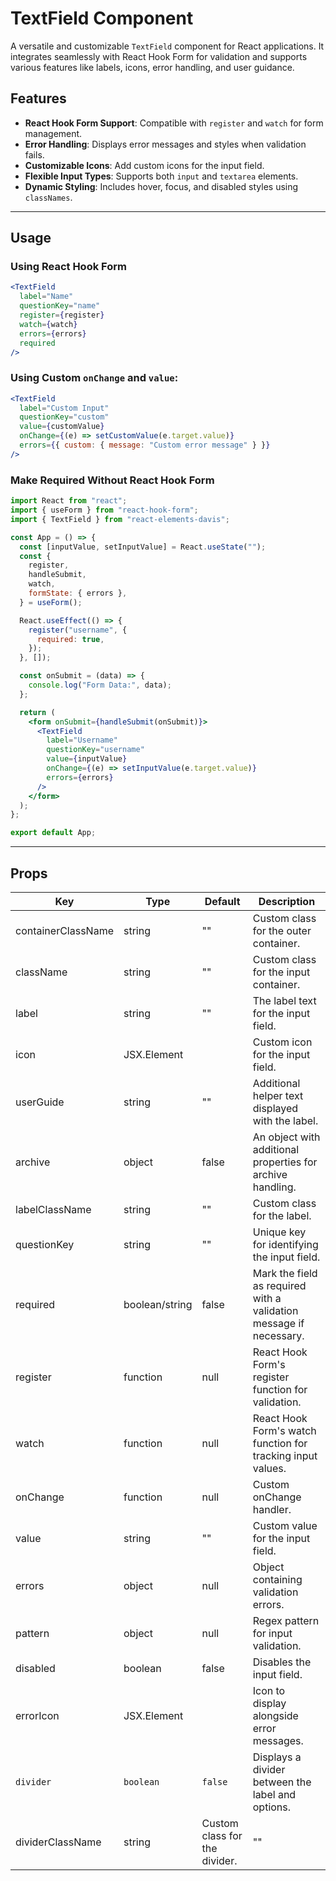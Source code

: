 # TextField Component

A versatile and customizable `TextField` component for React applications. It integrates seamlessly with React Hook Form for validation and supports various features like labels, icons, error handling, and user guidance.

## Features

- **React Hook Form Support**: Compatible with `register` and `watch` for form management.
- **Error Handling**: Displays error messages and styles when validation fails.
- **Customizable Icons**: Add custom icons for the input field.
- **Flexible Input Types**: Supports both `input` and `textarea` elements.
- **Dynamic Styling**: Includes hover, focus, and disabled styles using `classNames`.

---

## Usage

### Using React Hook Form

```jsx
<TextField
  label="Name"
  questionKey="name"
  register={register}
  watch={watch}
  errors={errors}
  required
/>
```

### Using Custom `onChange` and `value`:

```jsx
<TextField
  label="Custom Input"
  questionKey="custom"
  value={customValue}
  onChange={(e) => setCustomValue(e.target.value)}
  errors={{ custom: { message: "Custom error message" } }}
/>
```

### Make Required Without React Hook Form

```jsx
import React from "react";
import { useForm } from "react-hook-form";
import { TextField } from "react-elements-davis";

const App = () => {
  const [inputValue, setInputValue] = React.useState("");
  const {
    register,
    handleSubmit,
    watch,
    formState: { errors },
  } = useForm();

  React.useEffect(() => {
    register("username", {
      required: true,
    });
  }, []);

  const onSubmit = (data) => {
    console.log("Form Data:", data);
  };

  return (
    <form onSubmit={handleSubmit(onSubmit)}>
      <TextField
        label="Username"
        questionKey="username"
        value={inputValue}
        onChange={(e) => setInputValue(e.target.value)}
        errors={errors}
      />
    </form>
  );
};

export default App;
```

---

## Props

| Key                | Type           | Default                       | Description                                                        |
| ------------------ | -------------- | ----------------------------- | ------------------------------------------------------------------ |
| containerClassName | string         | ""                            | Custom class for the outer container.                              |
| className          | string         | ""                            | Custom class for the input container.                              |
| label              | string         | ""                            | The label text for the input field.                                |
| icon               | JSX.Element    | <BsPencilSquare />            | Custom icon for the input field.                                   |
| userGuide          | string         | ""                            | Additional helper text displayed with the label.                   |
| archive            | object         | false                         | An object with additional properties for archive handling.         |
| labelClassName     | string         | ""                            | Custom class for the label.                                        |
| questionKey        | string         | ""                            | Unique key for identifying the input field.                        |
| required           | boolean/string | false                         | Mark the field as required with a validation message if necessary. |
| register           | function       | null                          | React Hook Form's register function for validation.                |
| watch              | function       | null                          | React Hook Form's watch function for tracking input values.        |
| onChange           | function       | null                          | Custom onChange handler.                                           |
| value              | string         | ""                            | Custom value for the input field.                                  |
| errors             | object         | null                          | Object containing validation errors.                               |
| pattern            | object         | null                          | Regex pattern for input validation.                                |
| disabled           | boolean        | false                         | Disables the input field.                                          |
| errorIcon          | JSX.Element    | <BiError />                   | Icon to display alongside error messages.                          |
| `divider`          | `boolean`      | `false`                       | Displays a divider between the label and options.                  |
| dividerClassName   | string         | Custom class for the divider. | ""                                                                 |

